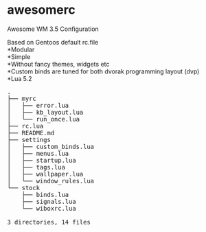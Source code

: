 awesomerc
=========

Awesome WM 3.5 Configuration

Based on Gentoos default rc.file<br>
*Modular<br>
*Simple<br>
*Without fancy themes, widgets etc<br>
*Custom binds are tuned for both dvorak programming layout (dvp)<br>
*Lua 5.2<br>

<pre>
.
├── myrc
│   ├── error.lua
│   ├── kb_layout.lua
│   └── run_once.lua
├── rc.lua
├── README.md
├── settings
│   ├── custom_binds.lua
│   ├── menus.lua
│   ├── startup.lua
│   ├── tags.lua
│   ├── wallpaper.lua
│   └── window_rules.lua
└── stock
    ├── binds.lua
    ├── signals.lua
    └── wiboxrc.lua

3 directories, 14 files

</pre>
